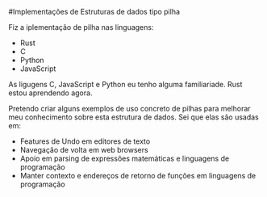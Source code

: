 #Implementações de Estruturas de dados tipo pilha

Fiz a iplementação de pilha nas linguagens:

- Rust
- C
- Python
- JavaScript

As ligugens C, JavaScript e Python eu tenho alguma familiariade. Rust estou aprendendo agora.

Pretendo criar alguns exemplos de uso concreto de pilhas para melhorar meu conhecimento sobre esta estrutura de dados. Sei que elas são usadas em:

- Features de Undo em editores de texto
- Navegação de volta em web browsers
- Apoio em parsing de expressões matemáticas e linguagens de programação
- Manter contexto e endereços de retorno de funções em linguagens de programação
